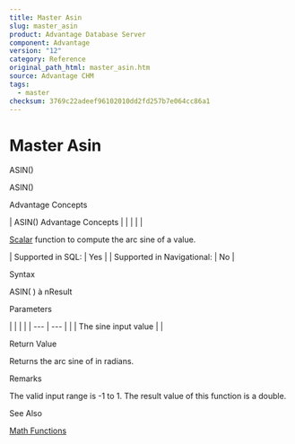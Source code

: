 ```yaml
---
title: Master Asin
slug: master_asin
product: Advantage Database Server
component: Advantage
version: "12"
category: Reference
original_path_html: master_asin.htm
source: Advantage CHM
tags:
  - master
checksum: 3769c22adeef96102010dd2fd257b7e064cc86a1
---
```


# Master Asin

ASIN()

ASIN()

Advantage Concepts

| ASIN()  Advantage Concepts |  |  |  |  |

[Scalar](master_supported_scalar_functions.md) function to compute the arc sine of a value.

| Supported in SQL: | Yes |
| Supported in Navigational: | No |

Syntax

ASIN( <nValue> ) à nResult

Parameters

| |  |  | | --- | --- | | <nValue> | The sine input value | |

Return Value

Returns the arc sine of <nValue> in radians.

Remarks

The valid input range is -1 to 1. The result value of this function is a double.

See Also

[Math Functions](master_math_functions.md)
